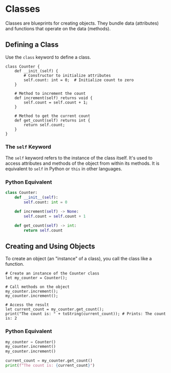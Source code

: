 # Classes

Classes are blueprints for creating objects. They bundle data (attributes) and functions that operate on the data (methods).

## Defining a Class

Use the `class` keyword to define a class.

```clyp
class Counter {
    def __init_(self) {
        # Constructor to initialize attributes
        self.count: int = 0;  # Initialize count to zero
    }

    # Method to increment the count
    def increment(self) returns void {
        self.count = self.count + 1;
    }

    # Method to get the current count
    def get_count(self) returns int {
        return self.count;
    }
}
```
### The `self` Keyword

The `self` keyword refers to the instance of the class itself. It's used to access attributes and methods of the object from within its methods. It is equivalent to `self` in Python or `this` in other languages.

### Python Equivalent

```python
class Counter:
    def __init__(self):
        self.count: int = 0

    def increment(self) -> None:
        self.count = self.count + 1

    def get_count(self) -> int:
        return self.count
```

## Creating and Using Objects

To create an object (an "instance" of a class), you call the class like a function.

```clyp
# Create an instance of the Counter class
let my_counter = Counter();

# Call methods on the object
my_counter.increment();
my_counter.increment();

# Access the result
let current_count = my_counter.get_count();
print("The count is: " + toString(current_count)); # Prints: The count is: 2
```

### Python Equivalent

```python
my_counter = Counter()
my_counter.increment()
my_counter.increment()

current_count = my_counter.get_count()
print(f"The count is: {current_count}")
```
